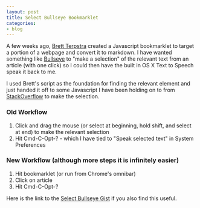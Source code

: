 ```yaml
---
layout: post
title: Select Bullseye Bookmarklet
categories:
- blog
---
```


A few weeks ago, [Brett Terpstra](http://brettterpstra.com/) created a Javascript bookmarklet to target a portion of a webpage and convert it to markdown. I have wanted something like [Bullseye](http://brettterpstra.com/2013/07/30/precise-web-clipping-to-markdown-with-bullseye/) to "make a selection" of the relevant text from an article (with one click) so I could then have the built in OS X Text to Speech speak it back to me.

I used Brett's script as the foundation for finding the relevant element and just handed it off to some Javascript I have been holding on to from [StackOverflow](http://stackoverflow.com/a/987376/1217) to make the selection.

### Old Workflow
1. Click and drag the mouse (or select at beginning, hold shift, and select at end) to make the relevant selection
2. Hit Cmd-C-Opt-? - which I have tied to "Speak selected text" in System Preferences

### New Workflow (although more steps it is infinitely easier)
1. Hit bookmarklet (or run from Chrome's omnibar)
2. Click on article
3. Hit Cmd-C-Opt-?

Here is the link to the [Select Bullseye Gist](https://gist.github.com/queuebit/6118987) if you also find this useful.
